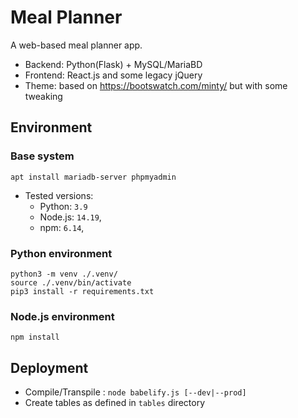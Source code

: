 # Meal Planner

A web-based meal planner app.

* Backend: Python(Flask) + MySQL/MariaBD
* Frontend: React.js and some legacy jQuery
* Theme: based on https://bootswatch.com/minty/ but with some tweaking

## Environment

### Base system

```
apt install mariadb-server phpmyadmin
```

* Tested versions:
    * Python: `3.9`
    * Node.js: `14.19`,
    * npm: `6.14`,

### Python environment

```
python3 -m venv ./.venv/
source ./.venv/bin/activate
pip3 install -r requirements.txt
```

### Node.js environment

```
npm install
```

## Deployment

* Compile/Transpile : `node babelify.js [--dev|--prod]`
* Create tables as defined in `tables` directory